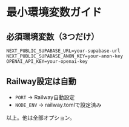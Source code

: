 # 最小環境変数ガイド

## 必須環境変数（3つだけ）

```env
NEXT_PUBLIC_SUPABASE_URL=your-supabase-url
NEXT_PUBLIC_SUPABASE_ANON_KEY=your-anon-key
OPENAI_API_KEY=your-openai-key
```

## Railway設定は自動
- `PORT` → Railway自動設定
- `NODE_ENV` → railway.tomlで設定済み

以上。他は全部オプション。